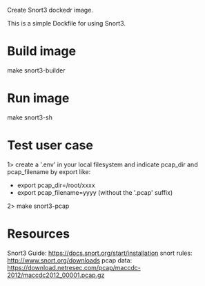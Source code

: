 Create Snort3 dockedr image.


This is a simple Dockfile for using Snort3. 

Build image
===========
make snort3-builder

Run image
=========
make snort3-sh

Test user case
==============
1> create a '.env' in your local filesystem and indicate pcap_dir and pcap_filename by export like: 
- export pcap_dir=/root/xxxx 
- export pcap_filename=yyyy (without the '.pcap' suffix)

2> make snort3-pcap


Resources
==========
Snort3 Guide:   https://docs.snort.org/start/installation
snort rules:    http://www.snort.org/downloads
pcap data:      https://download.netresec.com/pcap/maccdc-2012/maccdc2012_00001.pcap.gz
